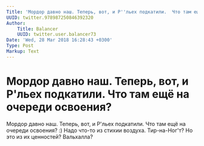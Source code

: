 ```yaml
---
Title: 'Мордор давно наш. Теперь, вот, и Р''льех подкатили.  Что там ещё на очереди освоения?'
UUID: twitter.978987250846392320
Author:
    Title: Balancer
    UUID: twitter.user.balancer73
Date: 'Wed, 28 Mar 2018 16:28:43 +0300'
Type: Post
Markup: Text
---
```


# Мордор давно наш. Теперь, вот, и Р'льех подкатили.  Что там ещё на очереди освоения?

Мордор давно наш. Теперь, вот, и Р'льех подкатили.  Что там
ещё на очереди освоения? :) Надо что-то из стихии воздуха.
Тир-на-Ног'т? Но это из их ценностей? Вальхалла?